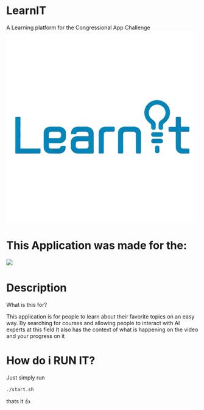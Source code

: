 # LearnIT
A Learning platform for the Congressional App Challenge
<img src="Resources/pic.png" >



# This Application was made for the:
<img src="https://www.congressionalappchallenge.us/wp-content/uploads/2018/08/logo_white.png">

# Description

What is this for?

This application is for people to learn about their favorite topics on an easy way.
By searching for courses and allowing people to interact with AI experts at this field
It also has the context of what is happening on the video and your progress on it

# How do i RUN IT?

Just simply run

```
./start.sh
```
thats it 👍
